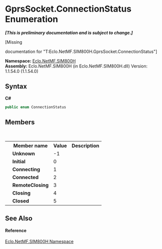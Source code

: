 # GprsSocket.ConnectionStatus Enumeration
 _**\[This is preliminary documentation and is subject to change.\]**_

\[Missing <summary> documentation for "T:Eclo.NetMF.SIM800H.GprsSocket.ConnectionStatus"\]

**Namespace:**&nbsp;<a href="N_Eclo_NetMF_SIM800H">Eclo.NetMF.SIM800H</a><br />**Assembly:**&nbsp;Eclo.NetMF.SIM800H (in Eclo.NetMF.SIM800H.dll) Version: 1.1.54.0 (1.1.54.0)

## Syntax

**C#**<br />
``` C#
public enum ConnectionStatus
```


## Members
&nbsp;<table><tr><th></th><th>Member name</th><th>Value</th><th>Description</th></tr><tr><td /><td target="F:Eclo.NetMF.SIM800H.GprsSocket.ConnectionStatus.Unknown">**Unknown**</td><td>-1</td><td /></tr><tr><td /><td target="F:Eclo.NetMF.SIM800H.GprsSocket.ConnectionStatus.Initial">**Initial**</td><td>0</td><td /></tr><tr><td /><td target="F:Eclo.NetMF.SIM800H.GprsSocket.ConnectionStatus.Connecting">**Connecting**</td><td>1</td><td /></tr><tr><td /><td target="F:Eclo.NetMF.SIM800H.GprsSocket.ConnectionStatus.Connected">**Connected**</td><td>2</td><td /></tr><tr><td /><td target="F:Eclo.NetMF.SIM800H.GprsSocket.ConnectionStatus.RemoteClosing">**RemoteClosing**</td><td>3</td><td /></tr><tr><td /><td target="F:Eclo.NetMF.SIM800H.GprsSocket.ConnectionStatus.Closing">**Closing**</td><td>4</td><td /></tr><tr><td /><td target="F:Eclo.NetMF.SIM800H.GprsSocket.ConnectionStatus.Closed">**Closed**</td><td>5</td><td /></tr></table>

## See Also


#### Reference
<a href="N_Eclo_NetMF_SIM800H">Eclo.NetMF.SIM800H Namespace</a><br />